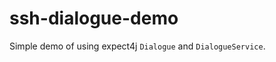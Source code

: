 ssh-dialogue-demo
=================

Simple demo of using expect4j ```Dialogue``` and ```DialogueService```.
